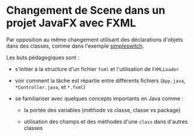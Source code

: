 # Changement de Scene dans un projet JavaFX avec FXML

Par opposition au même changement utilisant des déclarations d'objets dans des classes, comme dans l'exemple [simpleswitch](https://github.com/physcrowley/simpleswitch).

Les buts pédagogiques sont :

* s'initier à la structure d'un fichier `fxml` et l'utilisation de `FXMLLoader`

* voir comment la tâche est répartie entre différents fichiers (`App.java`, `*Controller.java`, et `*.fxml`)

* se familiariser avec quelques concepts importants en Java comme :

  * la portée des variables (méthode vs classe, classe vs package)
  
  * utilisation des champs et des méthodes d'une `class` dans d'autres classes
